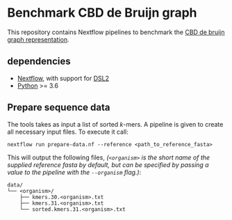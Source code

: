 
# Benchmark CBD de Bruijn graph
This repository contains Nextflow pipelines to benchmark the [CBD de bruijn graph representation](https://github.com/yoann-dufresne/cbd). 

## dependencies
- [Nextflow](https://www.nextflow.io/), with support for [DSL2](https://www.nextflow.io/docs/latest/dsl2.html) 
- [Python](https://www.python.org/) >= 3.6

## Prepare sequence data
The tools takes as input a list of sorted $k$-mers. A pipeline is given to create all necessary input files. To execute it call:

```
nextflow run prepare-data.nf --reference <path_to_reference_fasta>
```

This will output the following files, *(`<organism>` is the short name of the supplied reference fasta by default, but can be specified by passing a value to the pipeline with the `--organism` flag.)*:
```
data/
└── <organism>/
    ├── kmers.30.<organism>.txt
    ├── kmers.31.<organism>.txt
    └── sorted.kmers.31.<organism>.txt
```
